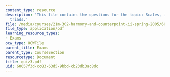 ```yaml
---
content_type: resource
description: 'This file contains the questions for the topic: Scales, intervals, and
  triads.'
file: /media/courses/21m-302-harmony-and-counterpoint-ii-spring-2005/60057f3dcc8363d59bbdcb23db3ac8dc_quiz3.pdf
file_type: application/pdf
learning_resource_types:
- Exams
ocw_type: OCWFile
parent_title: Exams
parent_type: CourseSection
resourcetype: Document
title: quiz3.pdf
uid: 60057f3d-cc83-63d5-9bbd-cb23db3ac8dc
---
```

